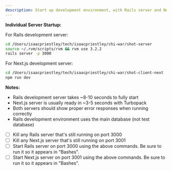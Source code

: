 ```yaml
---
description: Start up development environment, with Rails server and NextJS server.
---
```


**Individual Server Startup:**

For Rails development server:
```bash
cd /Users/isaacpriestley/tech/isaacpriestley/chi-war/shot-server
source ~/.rvm/scripts/rvm && rvm use 3.2.2
rails server -p 3000
```

For Next.js development server:
```bash
cd /Users/isaacpriestley/tech/isaacpriestley/chi-war/shot-client-next
npm run dev
```

**Notes:**
- Rails development server takes ~8-10 seconds to fully start
- Next.js server is usually ready in ~3-5 seconds with Turbopack
- Both servers should show proper error responses when running correctly
- Rails development environment uses the main database (not test database)

- [ ] Kill any Rails server that's still running on port 3000
- [ ] Kill any Next.js server that's still running on port 3001
- [ ] Start Rails server on port 3000 using the above commands. Be sure to run it so it appears in "Bashes".
- [ ] Start Next.js server on port 3001 using the above commands. Be sure to run it so it appears in "Bashes".
